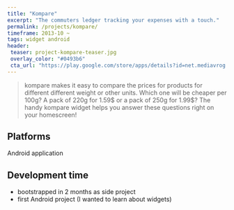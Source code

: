```yaml
---
title: "Kompare"
excerpt: "The commuters ledger tracking your expenses with a touch."
permalink: /projects/kompare/
timeframe: 2013-10 ~
tags: widget android
header:
 teaser: project-kompare-teaser.jpg
 overlay_color: "#0493b6"
 cta_url: "https://play.google.com/store/apps/details?id=net.mediavrog.kompare"
---
```


> kompare makes it easy to compare the prices for products for different different weight or other units.
  Which one will be cheaper per 100g? A pack of 220g for 1.59$ or a pack of 250g for 1.99$?
  The handy kompare widget helps you answer these questions right on your homescreen!

  
## Platforms
Android application

## Development time

- bootstrapped in 2 months as side project
- first Android project (I wanted to learn about widgets)